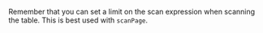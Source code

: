 Remember that you can set a limit on the scan expression when scanning the table. This is best used with `scanPage`.
